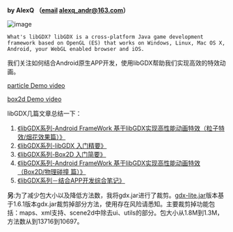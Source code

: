 **by AlexQ （[email](alexq_andr@163.com) alexq_andr@163.com）**

![image](https://libgdx.badlogicgames.com/img/logo.png)


`What's libGDX?
libGDX is a cross-platform Java game development framework based on OpenGL (ES) that works on Windows, Linux, Mac OS X, Android, your WebGL enabled browser and iOS.`

我们关注如何结合Android原生APP开发，使用libGDX帮助我们实现高效的特效动画。

[particle Demo video](http://v.youku.com/v_show/id_XMTQwOTIyMjIyOA==.html)

[box2d Demo video](http://v.youku.com/v_show/id_XMTY1MDE4NzM4OA==.html)


libGDX几篇文章总结一下：

1. [《libGDX系列-Android FrameWork 基于libGDX实现高性能动画特效（粒子特效/烟花效果篇）》](http://alexq.farbox.com/post/2015-12-11)
2. [《libGDX系列-libGDX 入门精要》](http://alexq.farbox.com/post/libgdx)
3. [《libGDX系列-Box2D 入门简要》](http://alexq.farbox.com/post/box2d-ru-men-jian-yao)
4. [《libGDX系列-Android FrameWork 基于libGDX实现高性能动画特效（Box2D/物理碰撞 篇）》](http://alexq.farbox.com/post/android-framework-ji-yu-libgdxshi-xian-gao-xing-neng-dong-hua-te-xiao-box2d/wu-li-peng-zhuang-pian)
5. [《libGDX系列－结合APP开发综合笔记》](http://alexq.farbox.com/post/libgdxxi-lie-ji-yu-appzong-he-bi-ji)


**另**:为了减少包大小以及降低方法数，我将gdx.jar进行了裁剪。[gdx-lite.jar](http://7xox5k.com1.z0.glb.clouddn.com/gdx-lite.jar)版本基于1.6.1版本gdx.jar裁剪掉部分方法，使用存在风险请悉知。主要裁剪掉功能包括：maps、xml支持、scene2d中除去ui、utils的部分。包大小从1.8M到1.3M，方法数从到13716到10697。